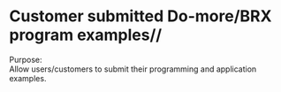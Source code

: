 
# Customer submitted Do-more/BRX program examples//

Purpose:  
Allow users/customers to submit their programming and application examples. 








